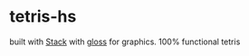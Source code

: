 # tetris-hs
built with <a href="https://docs.haskellstack.org/en/stable/README/">Stack</a> with <a href="http://hackage.haskell.org/package/gloss">gloss</a> for graphics. 100% functional tetris
